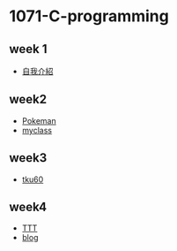 # 1071-C-programming
## week 1
* [自我介紹](https://choutingman.github.io/20181002/w01/intro.html)
 
## week2
* [Pokeman](https://choutingman.github.io/20181002/w01/intro.html)
* [myclass](https://choutingman.github.io/20181002/w02/myclass.html)
## week3
* [tku60](https://choutingman.github.io/20181002/w03/tku60.html)
## week4
* [TTT](https://choutingman.github.io/20181002/w04/ttt.html)
* [blog](https://choutingman.github.io/20181002/w04/blog.html)
<!--stackedit_data:
eyJoaXN0b3J5IjpbLTE4NTk5MTEyMTEsNDEwMTM5NjYxLC03Nz
A0OTkwNDEsMTQzNjU0OTc3XX0=
-->